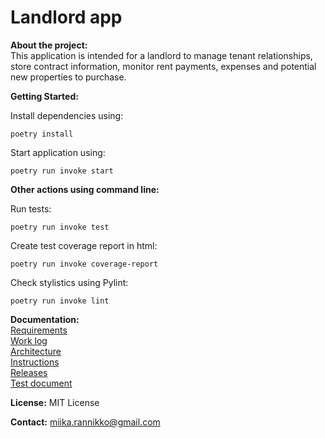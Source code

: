 # Landlord app

**About the project:**<br>
This application is intended for a landlord to manage tenant relationships, store contract information, monitor rent payments, expenses and potential new properties to purchase.

**Getting Started:** <br>

Install dependencies using:
```
poetry install
```
Start application using:
```
poetry run invoke start
```

**Other actions using command line:** <br>

Run tests:
```
poetry run invoke test
```
Create test coverage report in html:
```
poetry run invoke coverage-report
```
Check stylistics using Pylint:
```
poetry run invoke lint
```

**Documentation:** <br>
[Requirements](https://github.com/miikara/landlord/blob/master/documentation/requirements.MD)<br>
[Work log](https://github.com/miikara/landlord/blob/master/documentation/work_log.MD)<br>
[Architecture](https://github.com/miikara/landlord/blob/master/documentation/architecture.MD)<br>
[Instructions](https://github.com/miikara/landlord/blob/master/documentation/instructions.MD)<br>
[Releases](https://github.com/miikara/landlord/releases)<br>
[Test document](https://github.com/miikara/landlord/blob/master/documentation/testing.MD)

**License:** MIT License <br>

**Contact:** miika.rannikko@gmail.com
